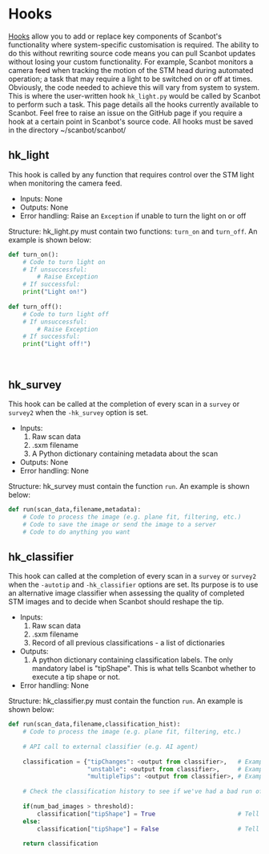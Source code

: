 # Hooks
[Hooks](https://www.rswebsols.com/tutorials/programming/software-development-hook-hooking) allow you to add or replace key components of Scanbot's functionality where system-specific customisation is required.
The ability to do this without rewriting source code means you can pull Scanbot updates without losing your custom functionality. For example, Scanbot monitors a camera feed when tracking the motion of the STM
head during automated operation; a task that may require a light to be switched on or off at times. Obviously, the code needed to achieve this will vary from system to system. This is where the user-written hook
```hk_light.py``` would be called by Scanbot to perform such a task. This page details all the hooks currently available to Scanbot. Feel free to raise an issue on the GitHub page if you require a hook at a certain
point in Scanbot's source code. All hooks must be saved in the directory ~/scanbot/scanbot/

## hk_light
This hook is called by any function that requires control over the STM light when monitoring the camera feed.

* Inputs: None
* Outputs: None
* Error handling: Raise an ```Exception``` if unable to turn the light on or off

Structure:
hk_light.py must contain two functions: ```turn_on``` and ```turn_off```. An example is shown below:
```Python
def turn_on():
    # Code to turn light on
    # If unsuccessful:
        # Raise Exception
    # If successful:
    print("Light on!")
        
def turn_off():
    # Code to turn light off
    # If unsuccessful:
        # Raise Exception
    # If successful:
    print("Light off!")
```
<br>


## hk_survey
This hook can be called at the completion of every scan in a ```survey``` or ```survey2``` when the ```-hk_survey``` option is set.

* Inputs:
    1. Raw scan data
    2. .sxm filename
    3. A Python dictionary containing metadata about the scan
* Outputs: None
* Error handling: None

Structure:
hk_survey must contain the function ```run```. An example is shown below:
```Python
def run(scan_data,filename,metadata):
    # Code to process the image (e.g. plane fit, filtering, etc.)
    # Code to save the image or send the image to a server
    # Code to do anything you want
```

## hk_classifier
This hook can called at the completion of every scan in a ```survey``` or ```survey2``` when the ```-autotip``` and ```-hk_classifier``` options are set.
Its purpose is to use an alternative image classifier when assessing the quality of completed STM images and to decide when Scanbot should reshape the tip.

* Inputs:
    1. Raw scan data
    2. .sxm filename
    3. Record of all previous classifications - a list of dictionaries
* Outputs:
    1. A python dictionary containing classification labels. The only mandatory label is "tipShape". This is what tells Scanbot whether to execute a tip shape or not.
* Error handling: None

Structure: hk_classifier.py must contain the function ```run```. An example is shown below:
```Python
def run(scan_data,filename,classification_hist):
    # Code to process the image (e.g. plane fit, filtering, etc.)
    
    # API call to external classifier (e.g. AI agent)
    
    classification = {"tipChanges": <output from classifier>,   # Example trait to keep track of
                      "unstable": <output from classifier>,     # Example trait to keep track of
                      "multipleTips": <output from classifier>, # Example trait to keep track of
    
    # Check the classification history to see if we've had a bad run of images
    
    if(num_bad_images > threshold):
        classification["tipShape"] = True                       # Tell Scanbot to reshape the tip
    else:
        classification["tipShape"] = False                      # Tell Scanbot not to reshape the tip
        
    return classification
```
